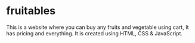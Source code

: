 # fruitables
This is a website where you can buy any fruits and vegetable using cart, It has pricing and everything. It is created using HTML, CSS &amp; JavaScript.
